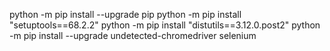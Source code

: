 python -m pip install --upgrade pip
python -m pip install "setuptools==68.2.2"
python -m pip install "distutils==3.12.0.post2"
python -m pip install --upgrade undetected-chromedriver selenium
